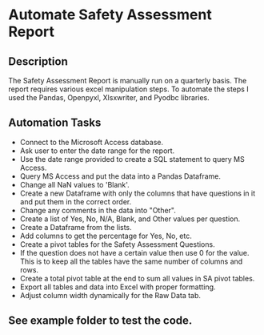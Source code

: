 # Automate Safety Assessment Report

## Description
The Safety Assessment Report is manually run on a quarterly basis. The report requires various excel manipulation steps. To automate the steps I used the Pandas, Openpyxl, Xlsxwriter, and Pyodbc libraries.

## Automation Tasks
- Connect to the Microsoft Access database.
- Ask user to enter the date range for the report.
- Use the date range provided to create a SQL statement to query MS Access.
- Query MS Access and put the data into a Pandas Dataframe.
- Change all NaN values to 'Blank'.
- Create a new Dataframe with only the columns that have questions in it and put them in the correct order.
- Change any comments in the data into "Other".
- Create a list of Yes, No, N/A, Blank, and Other values per question.
- Create a Dataframe from the lists.
- Add columns to get the percentage for Yes, No, etc.
- Create a pivot tables for the Safety Assessment Questions.
- If the question does not have a certain value then use 0 for the value. This is to keep all the tables have the same number of columns and rows.
- Create a total pivot table at the end to sum all values in SA pivot tables.
- Export all tables and data into Excel with proper formatting.
- Adjust column width dynamically for the Raw Data tab.

## See example folder to test the code.
